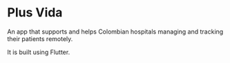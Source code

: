 # Plus Vida

An app that supports and helps Colombian hospitals managing and tracking their patients remotely.

It is built using Flutter.

